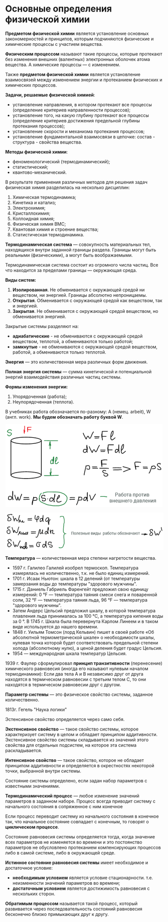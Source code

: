 # Основные определения физической химии

**Предметом физической химии** является установление основных закономерностей и принципов, которым подчиняются физические и химические процессы с участием вещества.

**Физическим процессом** называют такие процессы, которые протекают без изменения внешних \(валентных\) электронных оболочек атома вещества. А химические процессы — с изменением.

Также **предметом физической химии** является установление взаимосвязей между изменением энергии и протеканием физических и химических процессов.

**Задачи, решаемые физической химией**:

-   установление направления, в котором протекают все процессы \(определение критериев направленности процессов\);
-   установление того, на какую глубину протекают все процессы \(определение критериев достижения предельной глубины протекания процессов\);
-   установление скорости и механизма протекания процессов;
-   установление фундаментальной взаимосвязи в цепочке: состав - структура - свойства вещества.

**Методы физической химии**:

-   феноменологический \(термодинамический\);
-   статистический;
-   квантово-механический.

В результате применения различных методов для решения задач физическая химия разделилась на несколько дисциплин:

1.  Химическая термодинамика;
2.  Кинетика и катализ;
3.  Электрохимия;
4.  Кристаллохимия;
5.  Коллоидная химия;
6.  Физическая химия ВМС;
7.  Квантовая химия и строение вещества;
8.  Статистическая термодинамика.

**Термодинамическая система** — совокупность материальных тел, находящихся внутри заданной границы раздела. Границы могут быть реальными \(физическими\), а могут быть воображаемыми.

Термодинамическая система состоит из огромного числа частиц. Все что находится за пределами границы — окружающая среда.

**Виды систем:**

1.  **Изолированная**. Не обменивается с окружающей средой ни веществом, ни энергией. Границы абсолютно непроницаемы.
2.  **Открытая**. Обменивается с окружающей средой как веществом, так и энергией.
3.  **Закрытая**. Не обменивается с окружающей средой веществом, но обменивается энергией.

Закрытые системы разделяют на:

-   **адиабатические** - не обмениваются с окружающей средой веществом, теплотой, а обмениваются только работой;
-   **замкнутые** - не обмениваются с окружающей средой веществом, работой, а обмениваются только теплотой.

**Энергия** — это количественная мера различных форм движения.

**Полная энергия системы** — сумма кинетической и потенциальной энергий взаимодействия различных частиц системы.

**Формы изменения энергии:**

1.  Упорядоченная \(работа\);
2.  Неупорядоченная \(теплота\).

В учебниках работа обозначается по-разному: А \(немец. arbeit\), W \(англ. work\). **Мы будем обозначать работу буквой W**.

![Работа против внешнего давления](../images/fh/osnovnye-ponyatiya/osnovnye-ponyatiya-i-opredeleniya_clip_image001.png)

![Полезные виды работ](../images/fh/osnovnye-ponyatiya/osnovnye-ponyatiya-i-opredeleniya_clip_image001_0000.png)

**Температура** — количественная мера степени нагретости вещества.

-   1597 г. Галилео Галилей изобрел термоскоп. Температура измерялась не количественно, т.к. не было единиц измерений.
-   1701 г. Исаак Ньютон: шкала в 12 делений \(от температуры замерзания воды до температуры "здорового мужчины".
-   1715 г. Даниель Габриель Фаренгейт предложил свою единицу измерений: 0 °F — температура таяния смеси снега и поваренной соли, 32 °F — температура таяния льда, 96 °F — температура "здорового мужчины".
-   Затем Андерс Цельсий предложил шкалу, в которой температура плавления льда принималась за 100 °С, а температура кипения воды за 0 °. В 1745 г. Шкала была перевернута Карлом Линеем и в таком виде используется до нашего времени.
-   1848 г. Уильям Томсон \(лорд Кельвин\) пишет в своей работе «Об абсолютной термометрической шкале» о необходимости шкалы, нулевая точка которой будет соответствовать предельной степени холода \(абсолютному нулю\), а ценой деления будет градус Цельсия.
-   1954 — международная шкала температур Цельсия.

1939 г. Фаулер сформулировал **принцип транзитивности** \(перенесение\) химического равновесия \(иногда его называют нулевым началом термодинамики\): Если два тела А и B независимо друг от друга находятся в термическом равновесии с третьим телом C, то они находятся в термическом равновесии друг с другом.

**Параметр системы** — это физическое свойство системы, заданное количественно.

1813г. Гегель "Наука логики"

Эстенсивное свойство определяется через само себя.

**Экстенсивное свойство** — такое свойство системы, которое характеризует систему в целом и обладает принципом аддитивности. Экстенсивное свойство системы складывается из значений этого свойства для отдельных подсистем, на которое эта система раскладывается.

**Интенсивное свойство** — такое свойство, которое не обладает принципом аддитивности и определяется в окрестностях некоторой точки, выбранной внутри системы.

Состояние системы определено, если задан набор параметров с известными значениями.

**Термодинамический процесс** — любое изменение значений параметров в заданном наборе. Процесс всегда приводит систему с начального состояния в сопряженное с ним конечное

Если процесс переводит систему из начального состояния в конечное так, что начальное состояние совпадает с конечным, то говорят о **циклическом процессе**.

Состояние равновесия системы определяется тогда, когда значение всех параметров не изменяется во времени и это постоянство параметров не обусловлено протеканием компенсирующих процессов либо в самой системе, либо в окружающей среде.

**Истинное состояние равновесия системы** имеет необходимое и достаточное условие:

-   **необходимым условием** является условие стационарности. т.е. неизменности значений параметров во времени;
-   **достаточным условием** является достижимость равновесия с нескольких сторон.

**Обратимым процессом** называется такой процесс, который развивается через последовательность состояний равновесия бесконечно близко примыкающих друг к другу.

